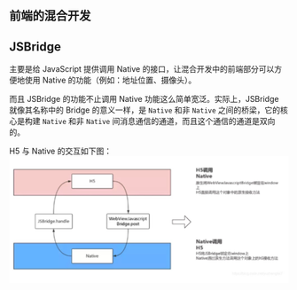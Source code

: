 ## 前端的混合开发

## JSBridge

主要是给 JavaScript 提供调用 Native 的接口，让混合开发中的前端部分可以方便地使用 Native 的功能（例如：地址位置、摄像头）。

而且 JSBridge 的功能不止调用 Native 功能这么简单宽泛。实际上，JSBridge 就像其名称中的 Bridge 的意义一样，是 `Native` 和非 `Native` 之间的桥梁，它的核心是构建 `Native` 和非 `Native` 间消息通信的通道，而且这个通信的通道是双向的。

H5 与 Native 的交互如下图：
![jsBridge.png](assets/imgs/jsBridge.png)
